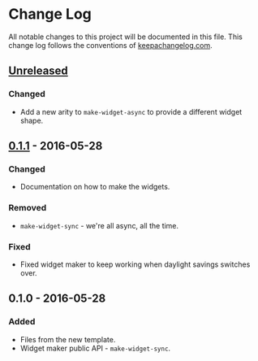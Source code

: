 # Change Log
All notable changes to this project will be documented in this file. This change log follows the conventions of [keepachangelog.com](http://keepachangelog.com/).

## [Unreleased]
### Changed
- Add a new arity to `make-widget-async` to provide a different widget shape.

## [0.1.1] - 2016-05-28
### Changed
- Documentation on how to make the widgets.

### Removed
- `make-widget-sync` - we're all async, all the time.

### Fixed
- Fixed widget maker to keep working when daylight savings switches over.

## 0.1.0 - 2016-05-28
### Added
- Files from the new template.
- Widget maker public API - `make-widget-sync`.

[Unreleased]: https://github.com/your-name/lymchat/compare/0.1.1...HEAD
[0.1.1]: https://github.com/your-name/lymchat/compare/0.1.0...0.1.1
